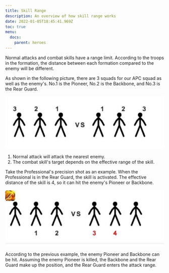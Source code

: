 ```yaml
---
title: Skill Range
description: An overview of how skill range works
date: 2022-01-05T18:45:41.969Z
toc: true
menu:
  docs:
    parent: heroes
---
```

Normal attacks and combat skills have a range limit. According to the troops in the formation, the distance between each formation compared to the enemy will be different.

As shown in the following picture, there are 3 squads for our APC squad as well as the enemy's. No.1 is the Pioneer, No.2 is the Backbone, and No.3 is the Rear Guard.

![](/static/images/596754.jpg)

1. Normal attack will attack the nearest enemy.
2. The combat skill's target depends on the effective range of the skill.

Take the Professional's precision shot as an example. When the Professional is in the Rear Guard, the skill is activated. The effective distance of the skill is 4, so it can hit the enemy's Pioneer or Backbone.

![](/static/images/596755.jpg)

According to the previous example, the enemy Pioneer and Backbone can be hit. Assuming the enemy Pioneer is killed, the Backbone and the Rear Guard make up the position, and the Rear Guard enters the attack range.